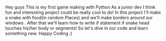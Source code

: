 Hey guys
This is my first game making with Python
As a junior dev I think fun and interesting project could be really cool to do!
In this project I'll  make a snake with food(in random Places) and we'll make borders around our windows .
After that we'll learn how to write if statement if snake head touches his/her body or segments!
So let's dive in our code and learn something new.
Happy Coding ;)